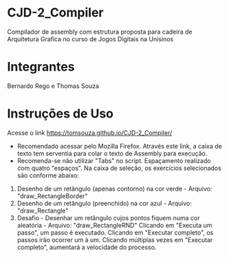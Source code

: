 # CJD-2_Compiler
Compilador de assembly com estrutura proposta para cadeira de Arquitetura Grafica no curso de Jogos Digitais na Unisinos

# Integrantes
Bernardo Rego e Thomas Souza

# Instruções de Uso
Acesse o link https://tomsouza.github.io/CJD-2_Compiler/
* Recomendado acessar pelo Mozilla Firefox.
Através este link, a caixa de texto tem serventia para colar o texto de Assembly para execução.
* Recomenda-se não utilizar "Tabs" no script. Espaçamento realizado com quatro "espaços".
Na caixa de seleção, os exercícios selecionados são conforme abaixo:
1. Desenho de um retângulo (apenas contorno) na cor verde - Arquivo: "draw_RectangleBorder"
2. Desenho de um retângulo (preenchido) na cor azul - Arquivo: "draw_Rectangle"
3. Desafio - Desenhar um retângulo cujos pontos fiquem numa cor aleatória - Arquivo: "draw_RectangleRND"
Clicando em "Executa um passo", um passo é executado.
Clicando em "Executar completo", os passos irão ocorrer um à um. Clicando múltiplas vezes em "Executar completo", aumentará a velocidade do processo.
